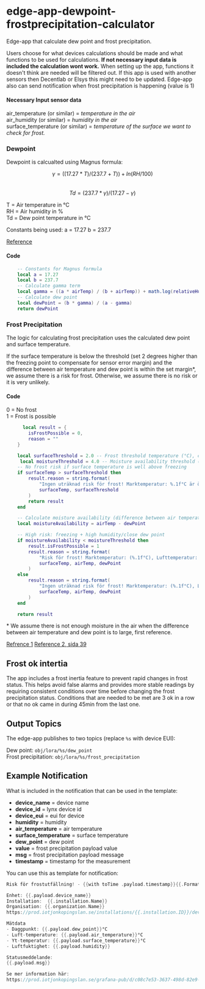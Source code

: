 # edge-app-dewpoint-frostprecipitation-calculator

Edge-app that calculate dew point and frost precipitation.

Users choose for what devices calculations should be made and what functions to be used for calculations. <strong>If not necessary input data is included the calculation wont work.</strong> When setting up the app, functions it doesn't think are needed will be filtered out. If this app is used with another sensors then Decentlab or Elsys this might need to be updated.
Edge-app also can send notification when frost precipitation is happening (value is 1)

#### Necessary Input sensor data

air_temperature (or similar) = <em>temperature in the air</em>\
air_humidity (or similar) = <em>humidity in the air</em>\
surface_temperature (or similar) = <em>temperature of the surface we want to check for frost. </em>

### Dewpoint

Dewpoint is calcualted using Magnus formula:

$$ γ = ((17.27 * T) / (237.7 + T)) + ln(RH/100) $$\
$$ Td = (237.7 * γ) / (17.27 - γ)$$

T = Air temperature in °C\
RH = Air humidity in %\
Td = Dew point temperature in °C

Constants being used:
a = 17.27
b = 237.7

[Reference](https://en.wikipedia.org/wiki/Dew_point)

#### Code

```lua
    -- Constants for Magnus formula
    local a = 17.27
    local b = 237.7
    -- Calculate gamma term
    local gamma = ((a * airTemp) / (b + airTemp)) + math.log(relativeHumidity / 100.0)
    -- Calculate dew point
    local dewPoint = (b * gamma) / (a - gamma)
    return dewPoint
```

### Frost Precipitation

The logic for calculating frost precipitation uses the calculated dew point and surface temperature.

If the surface temperature is below the threshold (set 2 degrees higher than the freezing point to compensate for sensor error margin) and the difference between air temperature and dew point is within the set margin*, we assume there is a risk for frost. Otherwise, we assume there is no risk or it is very unlikely.

#### Code

0 = No frost\
1 = Frost is possible

```lua
      local result = {
        isFrostPossible = 0,
        reason = ""
    }

    local surfaceThreshold = 2.0 -- Frost threshold temperature (°C), compensate for sensor error margin
     local moistureThreshold = 4.0 -- Moisture availability threshold (°C),larger span for variation is sensors (RH ~70-100%)
    -- No frost risk if surface temperature is well above freezing
    if surfaceTemp > surfaceThreshold then
        result.reason = string.format(
            "Ingen uträknad risk för frost! Marktemperatur: %.1f°C är över tröskelvärdet: %.1f°C",
            surfaceTemp, surfaceThreshold
        )
        return result
    end

    -- Calculate moisture availability (difference between air temperature and dew point)
    local moistureAvailability = airTemp - dewPoint

    -- High risk: freezing + high humidity/close dew point
    if moistureAvailability < moistureThreshold then
        result.isFrostPossible = 1
        result.reason = string.format(
            "Risk för frost! Marktemperatur: (%.1f°C), Lufttemperatur: (%.1f°C), Daggpunkt (%.1f°C)",
            surfaceTemp, airTemp, dewPoint
        )
    else
        result.reason = string.format(
            "Ingen uträknad risk för frost! Marktemperatur: (%.1f°C), Lufttemperatur: (%.1f°C), Daggpunkt: (%.1f°C)",
            surfaceTemp, airTemp, dewPoint
        )
    end

    return result
```

\* We assume there is not enough moisture in the air when the difference between air temperature and dew point is to large, first reference.

[Refrence 1](https://www.weather.gov/source/zhu/ZHU_Training_Page/fog_stuff/Dew_Frost/Dew_Frost.htm)
[Reference 2, sida 39](https://www.diva-portal.org/smash/get/diva2:673365/FULLTEXT01.pdf)

## Frost ok intertia

The app includes a frost inertia feature to prevent rapid changes in frost status. This helps avoid false alarms and provides more stable readings by requiring consistent conditions over time before changing the frost precipitation status.
Conditions that are needed to be met are 3 ok in a row or that no ok came in during 45min from the last one.

## Output Topics

The edge-app publishes to two topics (replace `%s` with device EUI):

Dew point: `obj/lora/%s/dew_point` \
Frost precipitation: `obj/lora/%s/frost_precipitation`

## Example Notification

What is included in the notification that can be used in the template:

- **device_name** = device name
- **device_id** = lynx device id
- **device_eui** = eui for device
- **humidity** = humidity
- **air_temperature** = air temperature
- **surface_temperature** = surface temperature
- **dew_point** = dew point
- **value** = frost precipitation payload value
- **msg** = frost precipitation payload message
- **timestamp** = timestamp for the measurement

You can use this as template for notification:

```go
Risk för frostutfällning! - {{with toTime .payload.timestamp}}{{.Format "2006-01-02 15:04:05"}}{{end}}

Enhet: {{.payload.device_name}}
Installation:  {{.installation.Name}}
Organisation: {{.organization.Name}}
https://prod.iotjonkopingslan.se/installations/{{.installation.ID}}/devices/edit/{{.payload.device_id}}

Mätdata 
- Daggpunkt: {{.payload.dew_point}}°C
- Luft-temperature: {{.payload.air_temperature}}°C
- Yt-temperatur: {{.payload.surface_temperature}}°C
- Luftfuktighet: {{.payload.humidity}}

Statusmeddelande:
{{.payload.msg}}

Se mer information här:  
https://prod.iotjonkopingslan.se/grafana-pub/d/c08c7e53-3637-498d-82e9-9cfd74f4ca67/sno-och-halkbekampning-lansgemensam?orgId=1&from=now-12h&to=now&timezone=browser&var-installation={{.installation.ID}}&var-eui={{.payload.device_eui}}&refresh=1m
```
